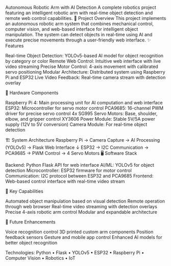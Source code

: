 Autonomous Robotic Arm with AI Detection
A complete robotics project featuring an intelligent robotic arm with real-time object detection and remote web control capabilities.
🎯 Project Overview
This project implements an autonomous robotic arm system that combines mechanical control, computer vision, and web-based interface for intelligent object manipulation. The system can detect objects in real-time using AI and execute precise movements through a user-friendly web interface.
✨ Features

Real-time Object Detection: YOLOv5-based AI model for object recognition by category or color
Remote Web Control: Intuitive web interface with live video streaming
Precise Motor Control: 4-axis movement with calibrated servo positioning
Modular Architecture: Distributed system using Raspberry Pi and ESP32
Live Video Feedback: Real-time camera stream with detection overlay

🔧 Hardware Components

Raspberry Pi 4: Main processing unit for AI computation and web interface
ESP32: Microcontroller for servo motor control
PCA9685: 16-channel PWM driver for precise servo control
4x SG995 Servo Motors: Base, shoulder, elbow, and gripper control
XY3606 Power Module: Stable 5V/5A power supply (12V to 5V conversion)
Camera Module: For real-time object detection

🏗️ System Architecture
Raspberry Pi → Camera Capture → AI Processing (YOLOv5) → Flask Web Interface
     ↓
ESP32 → I2C Communication → PCA9685 → PWM Control → 4 Servo Motors
🖥️ Software Stack

Backend: Python Flask API for web interface
AI/ML: YOLOv5 for object detection
Microcontroller: ESP32 firmware for motor control
Communication: I2C protocol between ESP32 and PCA9685
Frontend: Web-based control interface with real-time video stream

🚀 Key Capabilities

Automated object manipulation based on visual detection
Remote operation through web browser
Real-time video streaming with detection overlays
Precise 4-axis robotic arm control
Modular and expandable architecture

🔮 Future Enhancements

Voice recognition control
3D printed custom arm components
Position feedback sensors
Gesture and mobile app control
Enhanced AI models for better object recognition



Technologies: Python • Flask • YOLOv5 • ESP32 • Raspberry Pi • Computer Vision • Robotics • IoT

